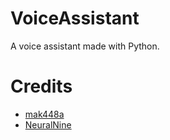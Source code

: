 # VoiceAssistant
A voice assistant made with Python.

# Credits
- [mak448a](https://mak448a.github.io)
- [NeuralNine](https://www.neuralnine.com)
